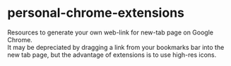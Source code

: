 personal-chrome-extensions
==========================
Resources to generate your own web-link for new-tab page on Google Chrome.  
It may be depreciated by dragging a link from your bookmarks bar into the new tab page, but the advantage of extensions is to use high-res icons.
